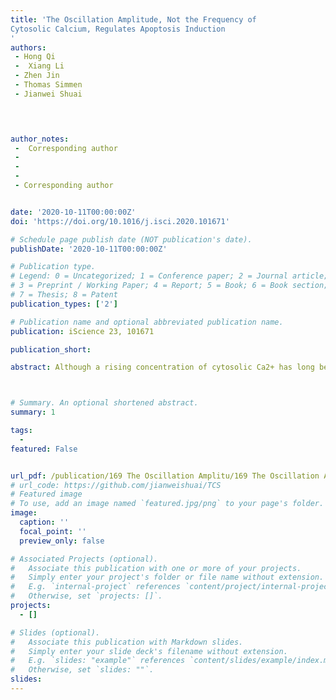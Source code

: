 ```yaml
---
title: 'The Oscillation Amplitude, Not the Frequency of
Cytosolic Calcium, Regulates Apoptosis Induction
'
authors:
 - Hong Qi
 -  Xiang Li
 - Zhen Jin
 - Thomas Simmen
 - Jianwei Shuai

 


author_notes:
 -  Corresponding author
 -  
 - 
 - 
 - Corresponding author


date: '2020-10-11T00:00:00Z'
doi: 'https://doi.org/10.1016/j.isci.2020.101671'

# Schedule page publish date (NOT publication's date).
publishDate: '2020-10-11T00:00:00Z'

# Publication type.
# Legend: 0 = Uncategorized; 1 = Conference paper; 2 = Journal article;
# 3 = Preprint / Working Paper; 4 = Report; 5 = Book; 6 = Book section;
# 7 = Thesis; 8 = Patent
publication_types: ['2']

# Publication name and optional abbreviated publication name.
publication: iScience 23, 101671

publication_short: 

abstract: Although a rising concentration of cytosolic Ca2+ has long been recognized as an essential signal for apoptosis, the dynamical mechanisms by which Ca2+ regulates apoptosis are not clear yet. To address this, we constructed a computational model that integrates known biochemical reactions and can reproduce the dynamical behaviors of Ca2+-induced apoptosis as observed in experiments. Model analysis shows that oscillating Ca2+ signals first convert into gradual signals and eventually transform into a switch-like apoptotic response. Via the two processes, the apoptotic signaling pathway filters the frequency of Ca2+ oscillations effectively but instead responds acutely to their amplitude. Collectively, our results suggest that Ca2+ regulates apoptosis mainly via oscillation amplitude, rather than frequency, modulation. This study not only provides a comprehensive understanding of how oscillatory Ca2+ dynamically regulates the complex apoptotic signaling network but also presents a typical example of how Ca2+ controls cellular responses through amplitude modulation.



# Summary. An optional shortened abstract.
summary: 1

tags:
  - 
featured: False


url_pdf: /publication/169 The Oscillation Amplitu/169 The Oscillation Amplitu.pdf
# url_code: https://github.com/jianweishuai/TCS
# Featured image
# To use, add an image named `featured.jpg/png` to your page's folder.
image:
  caption: ''
  focal_point: ''
  preview_only: false

# Associated Projects (optional).
#   Associate this publication with one or more of your projects.
#   Simply enter your project's folder or file name without extension.
#   E.g. `internal-project` references `content/project/internal-project/index.md`.
#   Otherwise, set `projects: []`.
projects:
  - []

# Slides (optional).
#   Associate this publication with Markdown slides.
#   Simply enter your slide deck's filename without extension.
#   E.g. `slides: "example"` references `content/slides/example/index.md`.
#   Otherwise, set `slides: ""`.
slides:
---
```



